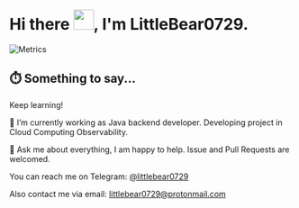 # Hi there <img src="https://media.giphy.com/media/hvRJCLFzcasrR4ia7z/giphy.gif" width="36px">, I'm LittleBear0729.

![Metrics](https://metrics.lecoq.io/littlebear0729?template=classic&languages=1&languages.ignored=html%2C%20css&languages.limit=8&languages.sections=most-used&languages.colors=github&languages.threshold=0%25&languages.indepth=false&languages.categories=markup%2C%20programming&languages.recent.categories=markup%2C%20programming&languages.recent.load=300&languages.recent.days=14&config.timezone=Asia%2FShanghai)

## ⏱️ Something to say...

Keep learning!

🔭 I’m currently working as Java backend developer. Developing project in Cloud Computing Observability.

💬 Ask me about everything, I am happy to help. Issue and Pull Requests are welcomed.

You can reach me on Telegram: [@littlebear0729](https://t.me/littlebear0729)

Also contact me via email: littlebear0729@protonmail.com
